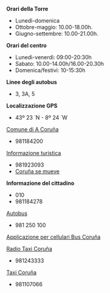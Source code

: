 **Orari della Torre**

* Lunedì-domenica
* Ottobre-maggio: 10.00-18.00h.
* Giugno-settembre: 10.00-21.00h.

**Orari del centro**

* Lunedì-venerdì: 09:00-20:30h
* Sabato: 10.00-14.00h/16.00-20.30h
* Domenica/festivi: 10-15:30h

**Linee degli autobus**

* 3, 3A, 5

**Localizzazione GPS**

* 43º 23 ́ N - 8º 24 ́ W

[Comune di A Coruña](http://www.coruna.es)

* 981184200

[Informazione turistica](http://www.turismocoruna.com)

* 981923093
* [Coruña se mueve](http://www.corunasemueve.com)

**Informazione del cittadino**

* 010
* 981184278

[Autobus](http://www.tranviascoruna.com)

* 981 250 100

[Applicazione per cellulari Bus Coruña](http://www.buscoruna.eu)

[Radio Taxi Coruña](http://www.radiotaxicoruna.es)

* 981243333

[Taxi Coruña](http://www.taxicoruna.es)

* 981107066